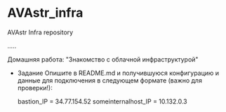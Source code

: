 # AVAstr_infra
AVAstr Infra repository

.....

Домашняя работа: "Знакомство с облачной инфраструктурой"

  - Задание
  Опишите в README.md и получившуюся конфигурацию и данные для подключения в следующем формате (важно для проверки!):
  
  	bastion_IP = 34.77.154.52
	someinternalhost_IP = 10.132.0.3
